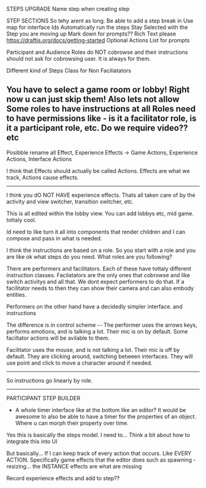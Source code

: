 STEPS UPGRADE
  Name step when creating step 

  STEP SECTIONS
  So tehy arent as long. Be able to add a step break in
  Use map for interface Ids
  Automatically run the steps
  Stay Selected with the Step you are moving up
  Mark down for prompts?? Rich Text please https://draftjs.org/docs/getting-started
  Optional Actions List for prompts

  Participant and Audience Roles do NOT cobrowse and their instructions should not ask for cobrowsing user. It is always for them. 

  Different kind of Steps Class for Non Faciliatators

  You have to select a game room or lobby! Right now u can just skip them!
  Also lets not allow Some roles to have instructions at all
  Roles need to have permissions like - is it a facilitator role, is it a participant role, etc. Do we require video?? etc
--

Posibble rename all Effect, Experience Effects -> Game Actions, Experience Actions, Interface Actions

I think that Effects should actually be called Actions. Effects are what we track, Actions cause effects.

---


I think you dO NOT HAVE experience effects. Thats all taken care of by the activity and view switcher, transition switcher, etc.

This is all edited within the lobby view. You can add lobbys etc, mid game. tottaly cool.

Id need to like turn it all into components that render children and I can compose and pass in what is needed. 

I think the instructions are based on a role. So you start with a role and you are like ok what steps do you need. What roles are you following? 

There are performers and facilitators. Each of these have tottaly different instruction classes. Facilatators are the only ones that cobrowse and like switch activitys and all that. We dont expect performers to do that. If a facilitator needs to then they can show their camera and can also embody entities. 

Performers on the  other hand have a decidedly simpler interface. and instructions

The difference is in control scheme -- The performer uses the arrows keys, performs emotions, and is talking a lot. Their mic is on by default. Some faciltator actions will be avilable to them.

Facilitator uses the mouse, and is not talking a lot. Their mic is off by default. They are clicking around, switching between interfaces. They will use point and click to move a character around if needed.

---

So instructions go linearly by role.

----

PARTICIPANT STEP BUILDER
 - A whole timer interface like at the bottom like an editor?
  It would be awesome to also be able to have a timer for the properties of an object. Where u can morph their property over time.

  Yes this is basically the steps model. I need to... Think a bit about how to integrate this into UI 

  But basically... If I can keep track of every action that occurs. Like EVERY ACTION. Specifically game effects that the editor does such as spawning - resizing... the INSTANCE effects are what are missing

  Record experience effects and add to step??

